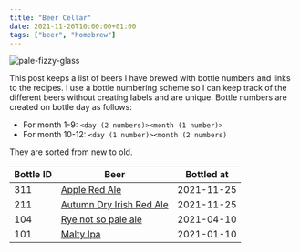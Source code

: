```yaml
---
title: "Beer Cellar"
date: 2021-11-26T10:00:00+01:00
tags: ["beer", "homebrew"]
---
```


![pale-fizzy-glass](/images/beer/pale-fizzy-glass.jpg)

This post keeps a list of beers I have brewed with bottle numbers and links to the recipes. I use a bottle numbering scheme so I can keep track of the different beers without creating labels and are unique. Bottle numbers are created on bottle day as follows: 

* For month 1-9: `<day (2 numbers)><month (1 number)>` 
* For month 10-12: `<day (1 number)><month (2 numbers)`

They are sorted from new to old.

| Bottle ID | Beer                                                       | Bottled at |
| --------- | ---------------------------------------------------------- | ---------- |
| 311       | [Apple Red Ale](/post/apple-red-ale/)                      | 2021-11-25 |
| 211       | [Autumn Dry Irish Red Ale](post/autumn-dry-irish-red-ale/) | 2021-11-25 |
| 104       | [Rye not so pale ale](/post/rye-not-so-pale-ale)           | 2021-04-10 |
| 101       | [Malty Ipa](/post/malty-ipa/)                              | 2021-01-10 |




